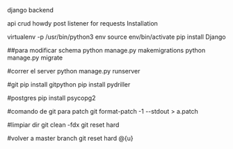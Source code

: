 django backend

api crud
howdy post listener for requests
Installation

virtualenv -p /usr/bin/python3 env
source env/bin/activate
pip install Django

##para modificar schema
python manage.py makemigrations
python manage.py migrate

#correr el server
python manage.py runserver

#git
pip install gitpython
pip install pydriller

#postgres
pip install psycopg2

#comando de git para patch
git format-patch -1 --stdout > a.patch

#limpiar dir
git clean -fdx
git reset hard

#volver a master branch
git reset hard @{u}

